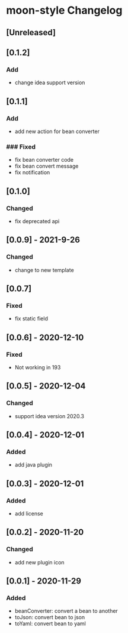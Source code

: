 <!-- Keep a Changelog guide -> https://keepachangelog.com -->

# moon-style Changelog

## [Unreleased]

## [0.1.2]
### Add
- change idea support version

## [0.1.1]
### Add
- add new action for bean converter

### ### Fixed
- fix bean converter code
- fix bean convert message
- fix notification

## [0.1.0]
### Changed
- fix deprecated api

## [0.0.9] - 2021-9-26
### Changed
- change to new template

## [0.0.7]
### Fixed
- fix static field

## [0.0.6] - 2020-12-10
### Fixed
- Not working in 193

## [0.0.5] - 2020-12-04
### Changed
- support idea version 2020.3

## [0.0.4] - 2020-12-01
### Added
- add java plugin

## [0.0.3] - 2020-12-01
### Added
- add license

## [0.0.2] - 2020-11-20
### Changed
- add new plugin icon

## [0.0.1] - 2020-11-29
### Added
- beanConverter: convert a bean to another
- toJson: convert bean to json
- toYaml: convert bean to yaml